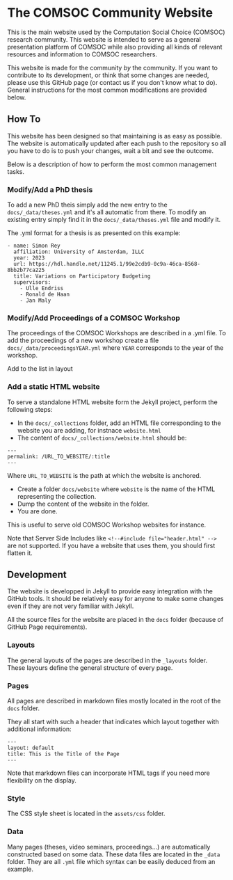 # The COMSOC Community Website

This is the main website used by the Computation Social Choice (COMSOC) research community.
This website is intended to serve as a general presentation platform of COMSOC while also
providing all kinds of relevant resources and information to COMSOC researchers.

This website is made for the community *by* the community. If you want to 
contribute to its development, or think that some changes are needed, please use this 
GitHub page (or contact us if you don't know what to do). General instructions for the
most common modifications are provided below.

## How To

This website has been designed so that maintaining is as easy as possible.
The website is automatically updated after each push to the repository so all you have
to do is to push your changes, wait a bit and see the outcome.

Below is a description of how to perform the most common management tasks.

### Modify/Add a PhD thesis

To add a new PhD theis simply add the new entry to the `docs/_data/theses.yml` and it's all automatic from there.
To modify an existing entry simply find it in the `docs/_data/theses.yml` file and modify it.

The .yml format for a thesis is as presented on this example:

```
- name: Simon Rey
  affiliation: University of Amsterdam, ILLC
  year: 2023
  url: https://hdl.handle.net/11245.1/99e2cdb9-0c9a-46ca-8568-8bb2b77ca225
  title: Variations on Participatory Budgeting
  supervisors:
    - Ulle Endriss
    - Ronald de Haan
    - Jan Maly
```

### Modify/Add Proceedings of a COMSOC Workshop

The proceedings of the COMSOC Workshops are described in a .yml file.
To add the proceedings of a new workshop create a file `docs/_data/proceedingsYEAR.yml` where `YEAR` corresponds to the year of the workshop.


Add to the list in layout

### Add a static HTML website

To serve a standalone HTML website form the Jekyll project, perform the following steps:

- In the `docs/_collections` folder, add an HTML file corresponding to the website you are adding, for instnace `website.html`
- The content of `docs/_collections/website.html` should be:
```
---
permalink: /URL_TO_WEBSITE/:title
---
```
Where `URL_TO_WEBSITE` is the path at which the website is anchored.

- Create a folder `docs/website` where `website` is the name of the HTML representing the collection.
- Dump the content of the website in the folder.
- You are done.

This is useful to serve old COMSOC Workshop websites for instance.

Note that Server Side Includes like `<!--#include file="header.html" -->` are not supported.
If you have a website that uses them, you should first flatten it.

## Development

The website is developped in Jekyll to provide easy integration with the GitHub tools. 
It should be relatively easy for anyone to make some changes even if they are not very
familiar with Jekyll.

All the source files for the website are placed in the `docs` folder (because of GitHub 
Page requirements).

### Layouts

The general layouts of the pages are described in the `_layouts` folder. These layours
define the general structure of every page.

### Pages

All pages are described in markdown files mostly located in the root of the `docs` folder.

They all start with such a header that indicates which layout together with additional
information:

```
---
layout: default
title: This is the Title of the Page
---
```

Note that markdown files can incorporate HTML tags if you need more flexibility on the
display.

### Style

The CSS style sheet is located in the `assets/css` folder.

### Data

Many pages (theses, video seminars, proceedings...) are automatically constructed
based on some data. These data files are located in the `_data` folder. They are
all `.yml` file which syntax can be easily deduced from an example.
